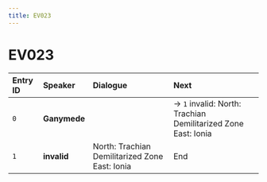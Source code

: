 ```yaml
---
title: EV023
---
```


# EV023


| Entry ID | Speaker | Dialogue | Next |
| :------- | :------ | :------- | :------------ |
| `0` | **Ganymede** |  | → `1` invalid: North: Trachian Demilitarized Zone East: Ionia |
| `1` | **invalid** | North: Trachian Demilitarized Zone East: Ionia | End |
